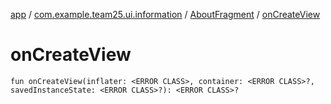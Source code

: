 [app](../../index.md) / [com.example.team25.ui.information](../index.md) / [AboutFragment](index.md) / [onCreateView](./on-create-view.md)

# onCreateView

`fun onCreateView(inflater: <ERROR CLASS>, container: <ERROR CLASS>?, savedInstanceState: <ERROR CLASS>?): <ERROR CLASS>?`